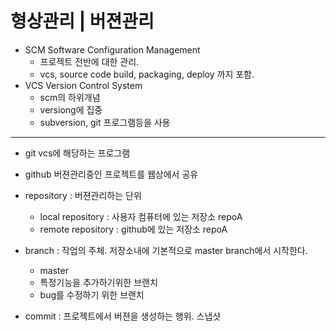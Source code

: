 # 형상관리 | 버젼관리

* SCM Software Configuration Management
	* 프로젝트 전반에 대한 관리. 
	* vcs, source code build, packaging, deploy 까지 포함.
* VCS Version Control System
	* scm의 하위개념
	* versiong에 집중
	* subversion, git 프로그램등을 사용

---

* git vcs에 해당하는 프로그램
* github 버젼관리중인 프로젝트를 웹상에서 공유 



* repository : 버젼관리하는 단위
	* local repository : 사용자 컴퓨터에 있는 저장소 repoA
	* remote repository : github에 있는 저장소 repoA

* branch : 작업의 주체. 저장소내에 기본적으로 master branch에서 시작한다.
	* master
	* 특정기능을 추가하기위한 브랜치 
	* bug를 수정하기 위한 브랜치
* commit : 프로젝트에서 버젼을 생성하는 행위. 스냅샷 
















	